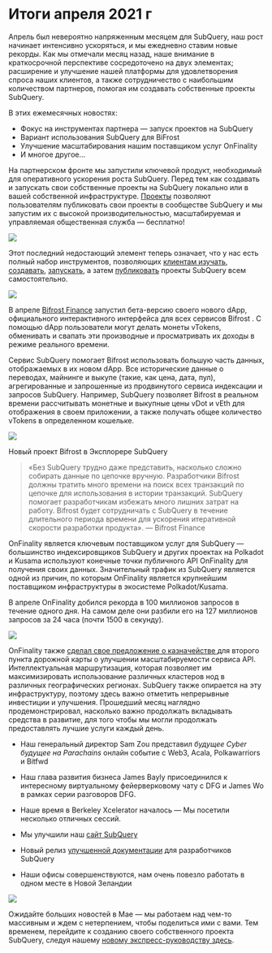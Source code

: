 # Итоги апреля 2021 г

Апрель был невероятно напряженным месяцем для SubQuery, наш рост начинает интенсивно ускоряться, и мы ежедневно ставим новые рекорды. Как мы отмечали месяц назад, наше внимание в краткосрочной перспективе сосредоточено на двух элементах; расширение и улучшение нашей платформы для удовлетворения спроса наших клиентов, а также сотрудничество с наибольшим количеством партнеров, помогая им создавать собственные проекты SubQuery.

В этих ежемесячных новостях:

-   Фокус на инструментах партнера — запуск проектов на SubQuery
-   Вариант использования SubQuery для BiFrost
-   Улучшение масштабирования нашим поставщиком услуг OnFinality
-   И многое другое…

На партнерском фронте мы запустили ключевой продукт, необходимый для оперативного ускорения роста SubQuery. Перед тем как создавать и запускать свои собственные проекты на SubQuery локально или в вашей собственной инфраструктуре. [Проекты](https://project.subquery.network/) позволяют пользователям публиковать свои проекты в сообществе SubQuery и мы запустим их с высокой производительностью, масштабируемая и управляемая общественная служба — бесплатно!

![](https://miro.medium.com/max/1400/0*zZkmiEq5g2BbAxfl)

Этот последний недостающий элемент теперь означает, что у нас есть полный набор инструментов, позволяющих [клиентам изучать](https://explorer.subquery.network/), [создавать](https://doc.subquery.network/quickstart.html), [запускать](https://doc.subquery.network/run/indexing_query.html), а затем [публиковать](https://doc.subquery.network/publish/publish.html#benefits) проекты SubQuery всем самостоятельно.

![](https://miro.medium.com/max/1400/0*pDQgyo3phe2ZcMml)

В апреле [Bifrost Finance](https://bifrost.finance/) запустил бета-версию своего нового dApp, официального интерактивного интерфейса для всех сервисов Bifrost . С помощью dApp пользователи могут делать монеты vTokens, обменивать и свапать эти производные и просматривать их доходы в режиме реального времени.

Сервис SubQuery помогает Bifrost использовать большую часть данных, отображаемых в их новом dApp. Все исторические данные о переводах, майнинге и выкупе (такие, как цена, дата, пул), агрегированные и запрошенные из продвинутого сервиса индексации и запросов SubQuery. Например, SubQuery позволяет Bifrost в реальном времени рассчитывать монетные и выкупные цены vDot и vEth для отображения в своем приложении, а также получать общее количество vTokens в определенном кошельке.

![](https://miro.medium.com/max/1400/0*heWoX8Kw1nm1iYd9)

Новый проект Bifrost в Эксплорере SubQuery

> «Без SubQuery трудно даже представить, насколько сложно собирать данные по цепочке вручную. Разработчики Bifrost должны тратить много времени на поиск всех транзакций по цепочке для использования в истории транзакций. SubQuery помогает разработчикам избежать много лишних затрат на работу. Bifrost будет сотрудничать с SubQuery в течение длительного периода времени для ускорения итеративной скорости разработки продукта». — Bifrost Finance

OnFinality является ключевым поставщиком услуг для SubQuery — большинство индексировщиков SubQuery и других проектах на Polkadot и Kusama используют конечные точки публичного API OnFinality для получения своих данных. Значительный трафик из SubQuery является одной из причин, по которым OnFinality является крупнейшим поставщиком инфраструктуры в экосистеме Polkadot/Kusama.

В апреле OnFinality добился рекорда в 100 миллионов запросов в течение одного дня. На самом деле они разбили его на 127 миллионов запросов за 24 часа (почти 1500 в секунду).

![](https://miro.medium.com/max/1400/0*FLq4vXluI9CTiBQ8)

OnFinality также [сделал свое предложение о казначействе ](https://kusama.polkassembly.io/treasury/72) для второго пункта дорожной карты о улучшении масштабируемости сервиса API. Интеллектуальная маршрутизация, которая позволяет им максимизировать использование различных кластеров нод в различных географических регионах. SubQuery также опирается на эту инфраструктуру, поэтому здесь важно отметить непрерывные инвестиции и улучшения. Прошедший месяц наглядно продемонстрировал, насколько важно продолжать вкладывать средства в развитие, для того чтобы мы могли продолжать предоставлять лучшие услуги каждый день.

-   Наш генеральный директор Sam Zou представил _будущее Cyber будущее на Parachains_ онлайн событие с Web3, Acala, Polkawarriors и Bitfwd

-   Наш глава развития бизнеса James Bayly присоединился к интересному виртуальному фейерверковому чату с DFG и James Wo в рамках серии разговоров DFG.

-   Наше время в Berkeley Xcelerator началось — Мы посетили несколько отличных сессий.
-   Мы улучшили наш [сайт SubQuery](https://subquery.network/)
-   Новый релиз [улучшенной документации](https://doc.subquery.network/) для разработчиков SubQuery
-   Наши офисы совершенствуются, нам очень повезло работать в одном месте в Новой Зеландии

![](https://miro.medium.com/max/1400/0*cOsJ2TLa4yqpY0Ig)

Ожидайте больших новостей в Мае — мы работаем над чем-то массивным и ждем с нетерпением, чтобы поделиться ими с вами. Тем временем, перейдите к созданию своего собственного проекта SubQuery, следуя нашему [новому экспресс-руководству здесь](https://doc.subquery.network/quickstart.html).
